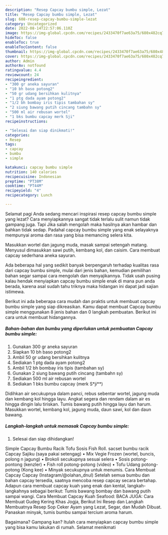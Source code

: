 ```yaml
---
description: "Resep Capcay bumbu simple, Lezat"
title: "Resep Capcay bumbu simple, Lezat"
slug: 608-resep-capcay-bumbu-simple-lezat
category: Uncategorized
date: 2022-08-14T22:57:06.110Z
image: https://img-global.cpcdn.com/recipes/2433470f7ae63a75/680x482cq70/capcay-bumbu-simple-foto-resep-utama.jpg
hideToc: false
enableToc: true
enableTocContent: false
thumbnail: https://img-global.cpcdn.com/recipes/2433470f7ae63a75/680x482cq70/capcay-bumbu-simple-foto-resep-utama.jpg
cover: https://img-global.cpcdn.com/recipes/2433470f7ae63a75/680x482cq70/capcay-bumbu-simple-foto-resep-utama.jpg
author: Admin
authorAv: notfound
ratingvalue: 4.4
reviewcount: 24
recipeingredient:
- "300 gr aneka sayuran"
- "10 bh baso potong2"
- "50 gr udang bersihkan kulitnya"
- "1 ptg dada ayam potong2"
- "1/2 bh bombay iris tipis tambahan sy"
- "2 siung bawang putih cincang tambahn sy"
- "500 ml air rebusan wortel"
- "1 bks bumbu capcay merk Sji"
recipeinstructions:

- "Selesai dan siap dinikmati!"
categories:
- Resep
tags:
- capcay
- bumbu
- simple

katakunci: capcay bumbu simple 
nutrition: 140 calories
recipecuisine: Indonesian
preptime: "PT38M"
cooktime: "PT44M"
recipeyield: "4"
recipecategory: Lunch

---
```



Selamat pagi Anda sedang mencari inspirasi resep capcay bumbu simple yang lezat? Cara menyiapkannya sangat tidak terlalu sulit namun tidak gampang juga. Tapi Jika salah mengolah maka hasilnya akan hambar dan bahkan tidak sedap. Padahal capcay bumbu simple yang enak selayaknya mempunyai aroma dan rasa yang bisa memancing selera kita.


Masukkan wortel dan jagung muda, masak sampai setengah matang. Menyusul dimasukkan sawi putih, kembang kol, dan caisim. Cara membuat capcay sederhana aneka sayuran.

Ada beberapa hal yang sedikit banyak berpengaruh terhadap kualitas rasa dari capcay bumbu simple, mulai dari jenis bahan, kemudian pemilihan bahan segar sampai cara mengolah dan menyajikannya. Tidak usah pusing kalau hendak menyiapkan capcay bumbu simple enak di mana pun anda berada, karena asal sudah tahu triknya maka hidangan ini dapat jadi sajian istimewa.


Berikut ini ada beberapa cara mudah dan praktis untuk membuat capcay bumbu simple yang siap dikreasikan. Kamu dapat membuat Capcay bumbu simple menggunakan 8 jenis bahan dan 0 langkah pembuatan. Berikut ini cara untuk membuat hidangannya.

<!--inarticleads1-->

##### Bahan-bahan dan bumbu yang diperlukan untuk pembuatan Capcay bumbu simple:

1. Gunakan 300 gr aneka sayuran
1. Siapkan 10 bh baso potong2
1. Ambil 50 gr udang bersihkan kulitnya
1. Sediakan 1 ptg dada ayam potong2
1. Ambil 1/2 bh bombay iris tipis (tambahan sy)
1. Gunakan 2 siung bawang putih cincang (tambahn sy)
1. Sediakan 500 ml air rebusan wortel
1. Sediakan 1 bks bumbu capcay (merk S*ji**)


Didihkan air secukupnya dalam panci, rebus sebentar wortel, jagung muda dan kembang kol hingga layu. Angkat segera dan rendam dalam air es hingga dingin lalu tiriskan. Tumis bawang putih hingga layu dan harum. Masukkan wortel, kembang kol, jagung muda, daun sawi, kol dan daun bawang. 

<!--inarticleads2-->

##### Langkah-langkah untuk memasak Capcay bumbu simple:


1. Selesai dan siap dihidangkan!

Simple Capcay Bumbu Racik Tofu Sosis Fish Roll. sacset bumbu racik Capcay Sajiku (saya pakai setengag) • Mix Vegie Frozen (wortel, buncis, polong n jagung) • Brokoli secukupnya sesuai selera • Sosis potong-pontong (kenzler) • Fish roll potong-potong (video) • Tofu Udang potong-potong (Kong kee) • Minyak secukupnya untuk menumis. Cara Membuat Capcay Capcay (Instagram/@olahan_dnul) Setelah semua bumbu dan bahan capcay tersedia, saatnya mencoba resep capcay secara bertahap. Adapun cara membuat capcay kuah yang enak dan kental, langkah-langkahnya sebagai berikut: Tumis bawang bombay dan bawang putih sampai wangi. Cara Membuat Capcay Kuah Seafood: BACA JUGA: Cara Membuat Gudeg Kering Khas Jogja, Berikut Ini Resep dan Langkah Membuatnya Resep Sop Ceker Ayam yang Lezat, Segar, dan Mudah Dibuat. Panaskan minyak, tumis bumbu sampai tercium aroma harum. 

Bagaimana? Gampang kan? Itulah cara menyiapkan capcay bumbu simple yang bisa kamu lakukan di rumah. Selamat menikmati
